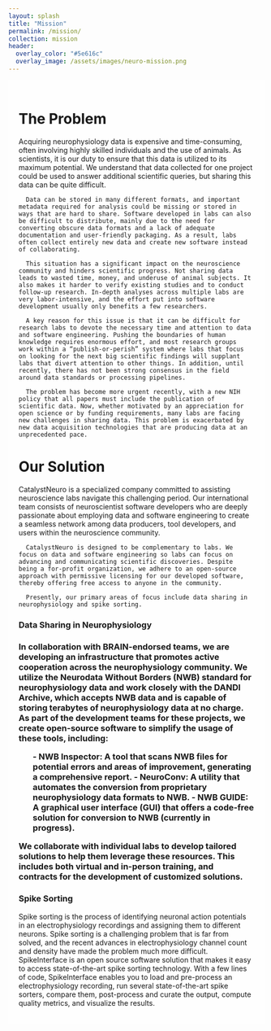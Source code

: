 ```yaml
---
layout: splash
title: "Mission"
permalink: /mission/
collection: mission
header:
  overlay_color: "#5e616c"
  overlay_image: /assets/images/neuro-mission.png
---
```


<style>
  body {
    background-image: url("/assets/images/gradient2.jpg");
    background-size: cover;
  }
  .mission-content {
    background-color: rgba(255, 255, 255, 0.8);
    padding: 20px;
  }
</style>
<div class="mission-content">
<h1>The Problem</h1>
<p>Acquiring neurophysiology data is expensive and time-consuming, often involving highly skilled individuals and the use of animals. As scientists, it is our duty to ensure that this data is utilized to its maximum potential. We understand that data collected for one project could be used to answer additional scientific queries, but sharing this data can be quite difficult.

      Data can be stored in many different formats, and important metadata required for analysis could be missing or stored in ways that are hard to share. Software developed in labs can also be difficult to distribute, mainly due to the need for converting obscure data formats and a lack of adequate documentation and user-friendly packaging. As a result, labs often collect entirely new data and create new software instead of collaborating.

      This situation has a significant impact on the neuroscience community and hinders scientific progress. Not sharing data leads to wasted time, money, and underuse of animal subjects. It also makes it harder to verify existing studies and to conduct follow-up research. In-depth analyses across multiple labs are very labor-intensive, and the effort put into software development usually only benefits a few researchers.

      A key reason for this issue is that it can be difficult for research labs to devote the necessary time and attention to data and software engineering. Pushing the boundaries of human knowledge requires enormous effort, and most research groups work within a “publish-or-perish” system where labs that focus on looking for the next big scientific findings will supplant labs that divert attention to other things. In addition, until recently, there has not been strong consensus in the field around data standards or processing pipelines.

      The problem has become more urgent recently, with a new NIH policy that all papers must include the publication of scientific data. Now, whether motivated by an appreciation for open science or by funding requirements, many labs are facing new challenges in sharing data. This problem is exacerbated by new data acquisition technologies that are producing data at an unprecedented pace.
</p>
<h1>Our Solution</h1>
<p>
      CatalystNeuro is a specialized company committed to assisting neuroscience labs navigate this challenging period. Our international team consists of neuroscientist software developers who are deeply passionate about employing data and software engineering to create a seamless network among data producers, tool developers, and users within the neuroscience community. 

      CatalystNeuro is designed to be complementary to labs. We focus on data and software engineering so labs can focus on advancing and communicating scientific discoveries. Despite being a for-profit organization, we adhere to an open-source approach with permissive licensing for our developed software, thereby offering free access to anyone in the community. 

      Presently, our primary areas of focus include data sharing in neurophysiology and spike sorting.
</p>
      <h3>Data Sharing in Neurophysiology<h3>
<p>
      In collaboration with BRAIN-endorsed teams, we are developing an infrastructure that promotes active cooperation across the neurophysiology community. We utilize the Neurodata Without Borders (NWB) standard for neurophysiology data and work closely with the DANDI Archive, which accepts NWB data and is capable of storing terabytes of neurophysiology data at no charge. As part of the development teams for these projects, we create open-source software to simplify the usage of these tools, including:
</p>
      <ul>
        - NWB Inspector: A tool that scans NWB files for potential errors and areas of improvement, generating a comprehensive report.
        - NeuroConv: A utility that automates the conversion from proprietary neurophysiology data formats to NWB.
        - NWB GUIDE: A graphical user interface (GUI) that offers a code-free solution for conversion to NWB (currently in progress).
      </ul>
<p>
      We collaborate with individual labs to develop tailored solutions to help them leverage these resources. This includes both virtual and in-person training, and contracts for the development of customized solutions.
</p>
      <h3>Spike Sorting</h3>
    <p>
      Spike sorting is the process of identifying neuronal action potentials in an electrophysiology recordings and assigning them to different neurons. Spike sorting is a challenging problem that is far from solved, and the recent advances in electrophysiology channel count and density have made the problem much more difficult. SpikeInterface is an open source software solution that makes it easy to access state-of-the-art spike sorting technology. With a few lines of code, SpikeInterface enables you to load and pre-process an electrophysiology recording, run several state-of-the-art spike sorters, compare them, post-process and curate the output, compute quality metrics, and visualize the results.
</p>
</div>